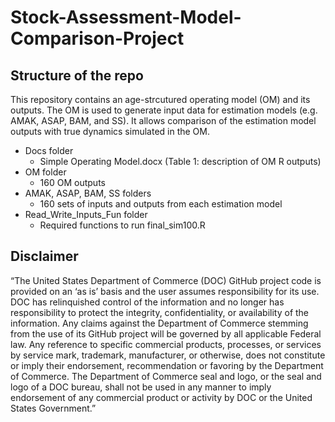 # Stock-Assessment-Model-Comparison-Project

## Structure of the repo

This repository contains an age-strcutured operating model (OM) and its outputs. The OM is used to generate input data for estimation models (e.g. AMAK, ASAP, BAM, and SS). It allows comparison of the estimation model outputs with true dynamics simulated in the OM. 

- Docs folder
  - Simple Operating Model.docx (Table 1: description of OM R outputs)
- OM folder
  - 160 OM outputs
- AMAK, ASAP, BAM, SS folders
  - 160 sets of inputs and outputs from each estimation model
- Read_Write_Inputs_Fun folder
  - Required functions to run final_sim100.R 

## Disclaimer

“The United States Department of Commerce (DOC) GitHub project code is provided on an ‘as is’ basis and the user assumes responsibility for its use. DOC has relinquished control of the information and no longer has responsibility to protect the integrity, confidentiality, or availability of the information. Any claims against the Department of Commerce stemming from the use of its GitHub project will be governed by all applicable Federal law. Any reference to specific commercial products, processes, or services by service mark, trademark, manufacturer, or otherwise, does not constitute or imply their endorsement, recommendation or favoring by the Department of Commerce. The Department of Commerce seal and logo, or the seal and logo of a DOC bureau, shall not be used in any manner to imply endorsement of any commercial product or activity by DOC or the United States Government.”
